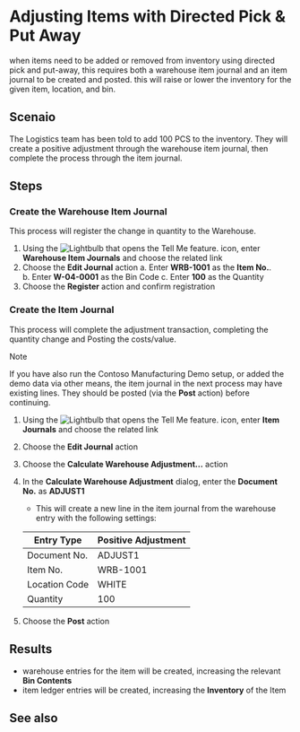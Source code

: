 # Adjusting Items with Directed Pick & Put Away
when items need to be added or removed from inventory using directed pick and put-away, this requires both a warehouse item journal and an item journal to be created and posted. this will raise or lower the inventory for the given item, location, and bin.

## Scenaio
The Logistics team has been told to add 100 PCS to the inventory. They will create a positive adjustment through the warehouse item journal, then complete the process through the item journal.

## Steps

### Create the Warehouse Item Journal
This process will register the change in quantity to the Warehouse.

1.  Using the ![Lightbulb that opens the Tell Me feature.](../../../media/ui-search/search_small.png "Tell me what you want to do") icon, enter **Warehouse Item Journals** and choose the related link
2.  Choose the **Edit Journal** action
    a.  Enter **WRB-1001** as the **Item No.**.  
    b.  Enter **W-04-0001** as the Bin Code
    c.  Enter **100** as the Quantity
3.  Choose the **Register** action and confirm registration

### Create the Item Journal
This process will complete the adjustment transaction, completing the quantity change and Posting the costs/value.

> [!NOTE]
> If you have also run the Contoso Manufacturing Demo setup, or added the demo data via other means, the item journal in the next process may have existing lines. They should be posted (via the **Post** action) before continuing.

1.  Using the ![Lightbulb that opens the Tell Me feature.](../../../media/ui-search/search_small.png "Tell me what you want to do") icon, enter **Item Journals** and choose the related link
2.  Choose the **Edit Journal** action
3.  Choose the **Calculate Warehouse Adjustment...** action
4.  In the **Calculate Warehouse Adjustment** dialog, enter the **Document No.** as **ADJUST1**
	-  This will create a new line in the item journal from the warehouse entry with the following settings:

    | Entry Type | Positive Adjustment |
    |--|--|
    | Document No. | ADJUST1 |
    | Item No. | WRB-1001 |
    | Location Code | WHITE |
    | Quantity | 100 |

5. Choose the **Post** action

## Results
- warehouse entries for the item will be created, increasing the relevant **Bin Contents**
- item ledger entries will be created, increasing the **Inventory** of the Item

## See also
[Count, Adjust, and Reclassify Inventory Using Journals]: (../../../inventory-how-count-adjust-reclassify.md)